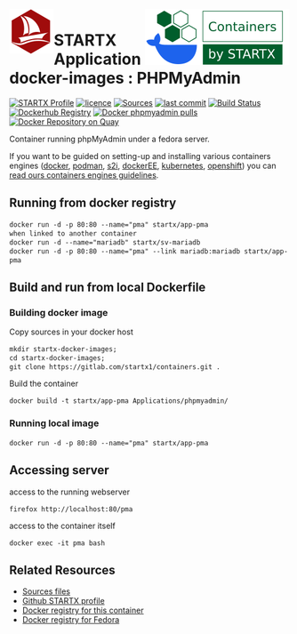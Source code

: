 <img align="left" src="https://raw.githubusercontent.com/startxfr/docker-images/master/docs/img/app-phpmyadmin.svg?sanitize=true">
<img align="right" src="https://raw.githubusercontent.com/startxfr/docker-images/master/.gitlab/img/logo-small.svg?sanitize=true">

# STARTX Application docker-images : PHPMyAdmin

[![STARTX Profile](https://img.shields.io/badge/provider-startx-green.svg)](https://github.com/startxfr) [![licence](https://img.shields.io/github/license/startxfr/docker-images.svg)](https://gitlab.com/startx1/containers) [![Sources](https://img.shields.io/badge/startxfr-docker--images-blue.svg)](https://gitlab.com/startx1/containers/tree/master/Services/phpmyadmin/) [![last commit](https://img.shields.io/github/last-commit/startxfr/docker-images.svg)](https://gitlab.com/startx1/containers) [![Build Status](https://travis-ci.org/startxfr/docker-images.svg?branch=master)](https://travis-ci.org/startxfr/docker-images) [![Dockerhub Registry](https://img.shields.io/docker/build/startx/app-phpmyadmin.svg)](https://hub.docker.com/r/startx/app-phpmyadmin) [![Docker phpmyadmin pulls](https://img.shields.io/docker/pulls/startx/app-phpmyadmin)](https://hub.docker.com/r/startx/app-phpmyadmin) [![Docker Repository on Quay](https://quay.io/repository/startx/phpmyadmin/status "Docker Repository on Quay")](https://quay.io/repository/startx/phpmyadmin)

Container running phpMyAdmin under a fedora server.

If you want to be guided on setting-up and installing various containers engines
([docker](https://github.com/startxfr/containers-engines/blob/master/Docker.md),
[podman](https://github.com/startxfr/containers-engines/blob/master/Podman.md),
[s2i](https://github.com/startxfr/containers-engines/blob/master/S2I.md),
[dockerEE](https://github.com/startxfr/containers-engines/blob/master/DockerEE.md),
[kubernetes](https://github.com/startxfr/containers-engines/blob/master/Kubernetes.md),
[openshift](https://github.com/startxfr/containers-engines/blob/master/Openshift.md))
you can [read ours containers engines guidelines](https://github.com/startxfr/containers-engines).

## Running from docker registry

    docker run -d -p 80:80 --name="pma" startx/app-pma
    when linked to another container
    docker run -d --name="mariadb" startx/sv-mariadb
    docker run -d -p 80:80 --name="pma" --link mariadb:mariadb startx/app-pma

## Build and run from local Dockerfile

### Building docker image

Copy sources in your docker host

    mkdir startx-docker-images;
    cd startx-docker-images;
    git clone https://gitlab.com/startx1/containers.git .

Build the container

    docker build -t startx/app-pma Applications/phpmyadmin/

### Running local image

    docker run -d -p 80:80 --name="pma" startx/app-pma

## Accessing server

access to the running webserver

    firefox http://localhost:80/pma

access to the container itself

    docker exec -it pma bash

## Related Resources

- [Sources files](https://gitlab.com/startx1/containers/tree/master/Applications/phpmyadmin)
- [Github STARTX profile](https://gitlab.com/startx1/containers)
- [Docker registry for this container](https://registry.hub.docker.com/u/startx/app-phpmyadmin/)
- [Docker registry for Fedora](https://registry.hub.docker.com/u/fedora/)
